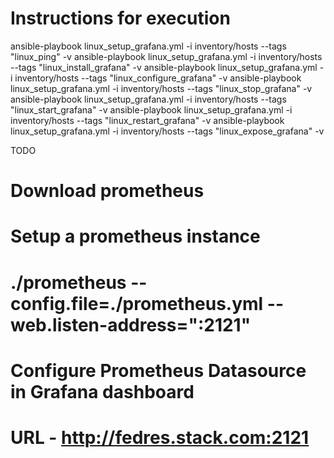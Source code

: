 # Instructions for execution

ansible-playbook linux_setup_grafana.yml -i inventory/hosts --tags "linux_ping" -v
ansible-playbook linux_setup_grafana.yml -i inventory/hosts --tags "linux_install_grafana" -v 
ansible-playbook linux_setup_grafana.yml -i inventory/hosts --tags "linux_configure_grafana" -v
ansible-playbook linux_setup_grafana.yml -i inventory/hosts --tags "linux_stop_grafana" -v
ansible-playbook linux_setup_grafana.yml -i inventory/hosts --tags "linux_start_grafana" -v
ansible-playbook linux_setup_grafana.yml -i inventory/hosts --tags "linux_restart_grafana" -v
ansible-playbook linux_setup_grafana.yml -i inventory/hosts --tags "linux_expose_grafana" -v

TODO

# Download prometheus

# Setup a prometheus instance
# ./prometheus --config.file=./prometheus.yml --web.listen-address=":2121"

# Configure Prometheus Datasource in Grafana dashboard
# URL - http://fedres.stack.com:2121
